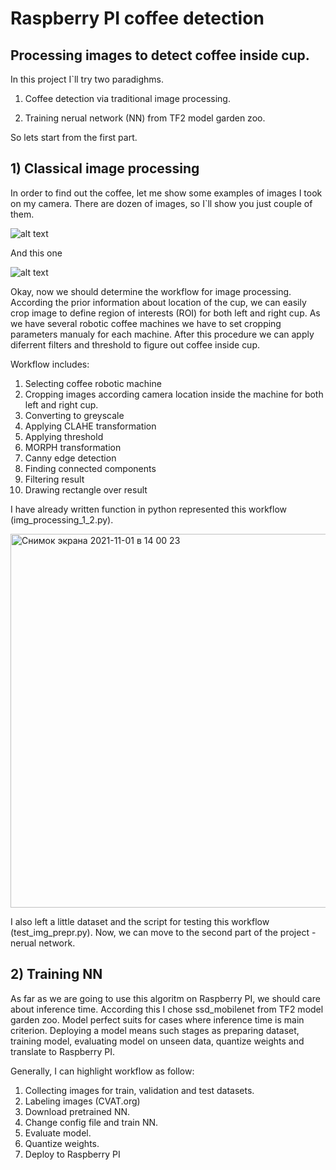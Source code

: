 # Raspberry PI coffee detection
## Processing images to detect coffee inside cup.

In this project I`ll try two paradighms. 

1) Coffee detection via traditional image processing. 

2) Training nerual network (NN) from TF2 model garden zoo.

So lets start from the first part.
## 1) Classical image processing

In order to find out the coffee, let me show some examples of images I took on my camera. There are dozen of images, so I`ll show you just couple of them.

![alt text](https://user-images.githubusercontent.com/43553016/139650066-7aea0794-649c-49f7-aaa7-f6e3008da5ec.jpg)


And this one

![alt text](https://user-images.githubusercontent.com/43553016/139650593-2461126d-3085-41c1-b6b5-fcf72d913112.jpg)


Okay, now we should determine the workflow for image processing. According the prior information about location of the cup, we can easily crop image to define region of interests (ROI) for both left and right cup. As we have several robotic coffee machines we have to set cropping parameters manualy for each machine. After this procedure we can apply diferrent filters and threshold to figure out coffee inside cup. 

Workflow includes:
1) Selecting coffee robotic machine
2) Cropping images according camera location inside the machine for both left and right cup.
3) Converting to greyscale
4) Applying CLAHE transformation
5) Applying threshold
6) MORPH transformation
7) Canny edge detection
8) Finding connected components 
9) Filtering result 
10) Drawing rectangle over result

I have already written function in python represented this workflow (img_processing_1_2.py). 

<img width="598" alt="Снимок экрана 2021-11-01 в 14 00 23" src="https://user-images.githubusercontent.com/43553016/139661863-d15f0640-c60e-49da-9754-08307d5a66c4.png">

I also left a little dataset and the script for testing this workflow (test_img_prepr.py).
Now, we can move to the second part of the project - nerual network.

## 2) Training NN

As far as we are going to use this algoritm on Raspberry PI, we should care about inference time. According this I chose ssd_mobilenet from TF2 model garden zoo. Model perfect suits for cases where inference time is main criterion. Deploying a model means such stages as preparing dataset, training model, evaluating model on unseen data, quantize weights and translate to Raspberry PI.  

Generally, I can highlight workflow as follow:

1) Collecting images for train, validation and test datasets.
2) Labeling images (CVAT.org)
3) Download pretrained NN.
4) Change config file and train NN.
5) Evaluate model.
6) Quantize weights.
7) Deploy to Raspberry PI







